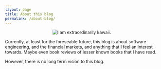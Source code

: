 ```yaml
---
layout: page
title: About this blog
permalink: /about-blog/
---
```


<center>
<img src="/assets/profile_photo.jpg" alt="I am extraordinarily kawaii.">
</center>

Currently, at least for the foreseable future, this blog is about software engineering,
and the financial markets, and anything that I feel an interest towards. Maybe even
book reviews of lesser known books that I have read.

However, there is no long term vision to this blog.


